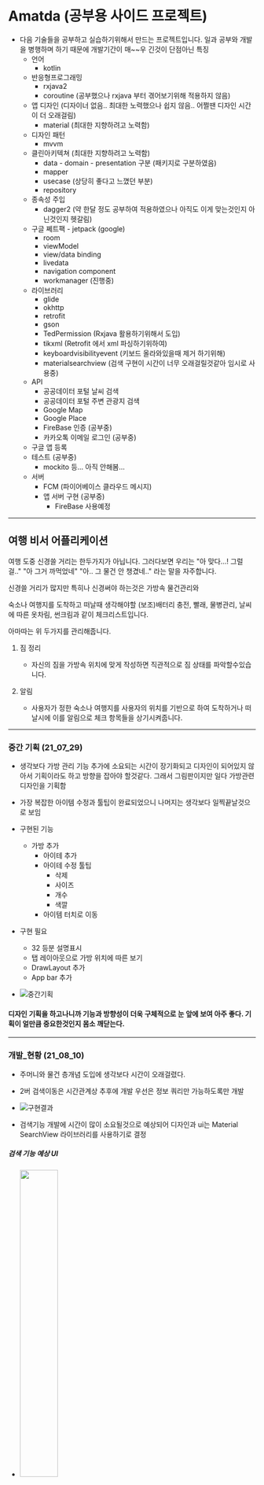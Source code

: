 # Amatda (공부용 사이드 프로젝트)
* 다음 기술들을 공부하고 실습하기위해서 만드는 프로젝트입니다. 일과 공부와 개발을 병행하며 하기 때문에 개발기간이 매~~우 긴것이 단점아닌 특징
  * 언어
    * kotlin
  * 반응형프로그래밍
    * rxjava2 
    * coroutine (공부했으나 rxjava 부터 겪어보기위해 적용하지 않음)
  * 앱 디자인 (디자이너 없음.. 최대한 노력했으나 쉽지 않음.. 어쩔땐 디자인 시간이 더 오래걸림)
    * material (최대한 지향하려고 노력함)
  * 디자인 패턴
    * mvvm 
  * 클린아키텍쳐 (최대한 지향하려고 노력함)
    * data - domain - presentation 구분 (패키지로 구분하였음) 
    * mapper
    * usecase (상당히 좋다고 느꼈던 부분)
    * repository
  * 종속성 주입
    * dagger2 (약 한달 정도 공부하여 적용하였으나 아직도 이게 맞는것인지 아닌것인지 헷갈림)
  * 구글 쩨트팩 - jetpack (google)
    * room
    * viewModel
    * view/data binding
    * livedata
    * navigation component
    * workmanager (진행중)
  * 라이브러리
    * glide
    * okhttp
    * retrofit
    * gson
    * TedPermission (Rxjava 활용하기위해서 도입)
    * tikxml (Retrofit 에서 xml 파싱하기위하여)
    * keyboardvisibilityevent (키보드 올라와있을때 제거 하기위해)
    * materialsearchview (검색 구현이 시간이 너무 오래걸릴것같아 임시로 사용중)
  * API
    * 공공데이터 포털 날씨 검색
    * 공공데이터 포털 주변 관광지 검색
    * Google Map
    * Google Place
    * FireBase 인증 (공부중)
    * 카카오톡 이메일 로그인 (공부중)
  * 구글 앱 등록
  * 테스트 (공부중)
    * mockito 등... 아직 안해봄... 
  * 서버
    * FCM (파이어베이스 클라우드 메시지)
    * 앱 서버 구현 (공부중)
      * FireBase 사용예정

---
여행 비서 어플리케이션
---
여행 도중 신경쓸 거리는 한두가지가 아닙니다.
그러다보면 우리는 "아 맞다...! 그럴걸.." "아 그거 까먹었네" "아.. 그 물건 안 챙겼네.." 라는 말을 자주합니다.

신경쓸 거리가 많지만 특히나 신경써야 하는것은 가방속 물건관리와

숙소나 여행지를 도착하고 떠날때 생각해야할 (보조)배터리 충전, 빨래, 물병관리, 날씨에 따른 옷차림, 썬크림과 같이 체크리스트입니다.

아마따는 위 두가지를 관리해줍니다.

1. 짐 정리
    - 자신의 짐을 가방속 위치에 맞게 작성하면 직관적으로 짐 상태를 파악할수있습니다.

2. 알림
    - 사용자가 정한 숙소나 여행지를 사용자의 위치를 기반으로 하여 도착하거나 떠날시에 이를 알림으로 체크 항목들을 상기시켜줍니다.


---
### 중간 기획 (21_07_29)
* 생각보다 가방 관리 기능 추가에 소요되는 시간이 장기화되고 디자인이 되어있지 않아서 기획이라도 하고 방향을 잡아야 할것같다. 그래서 그림판이지만 일다 가방관련 디자인을 기획함
* 가장 복잡한 아이템 수정과 툴팁이 완료되었으니 나머지는 생각보다 일찍끝날것으로 보임
* 구현된 기능
  * 가방 추가
      * 아이테 추가
      * 아이테 수정 툴팁
        * 삭제
        * 사이즈
        * 개수
        * 색깔
      * 아이템 터치로 이동
* 구현 필요
  * 32 등분 설명표시
  * 탭 레이아웃으로 가방 위치에 따른 보기
  * DrawLayout 추가
  * App bar 추가
 
* ![중간기획](https://user-images.githubusercontent.com/51182964/127456396-e77f8dc8-6718-4980-8f4f-ae06b984ebcc.png)
#### 디자인 기획을 하고나니까 기능과 방향성이 더욱 구체적으로 눈 앞에 보여 아주 좋다. 기획이 얼만큼 중요한것인지 몸소 깨닫는다.
---
### 개발_현황 (21_08_10)
* 주머니와 물건 층개념 도입에 생각보다 시간이 오래걸렸다.
* 2버 검색이동은 시간관계상 추후에 개발 우선은 정보 쿼리만 가능하도록만 개발
* ![구현결과](https://user-images.githubusercontent.com/51182964/128870399-61a1a26f-bb72-40ed-afb3-b18d8d66858e.png)

* 검색기능 개발에 시간이 많이 소요될것으로 예상되어 디자인과 ui는 Material SearchView 라이브러리를 사용하기로 결정
##### 검색 기능 예상 UI
* <img src="https://user-images.githubusercontent.com/51182964/128870443-06fe76d7-ee38-4ffc-ab68-bcd70fe21b69.png" width="40%" height="40%">
---
### 개발_현황 (21_09_05)
* 검색 기능 및 가방 수정 삭제를 추가하였고 가방관련 탭은 전부다 완료하였다.
* 홈화면을 구성중 통신이 필요하여 가장 인기있는 통신 라이브러리인 retrofit 사용 방법과 api 요청 및 그에 대한 결과 값 반환 그리고 Http 예외처리 등을 익히느라 시간이 많이 지체되었다.
* **공공데이터 포털에서 제공해주는 날씨를 받아서 홈 화면에 리스트로 출력해주는 과정까지 완료**
* 회사 일과 개인 프로젝트를 병행하는것은 쉽지 않는것같다. 생각보다 시간이 오래 걸린다..
